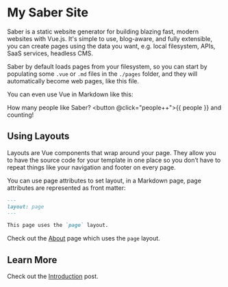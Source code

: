 # My Saber Site

Saber is a static website generator for building blazing fast, modern websites with Vue.js. It's simple to use, blog-aware, and fully extensible, you can create pages using the data you want, e.g. local filesystem, APIs, SaaS services, headless CMS.

Saber by default loads pages from your filesystem, so you can start by populating some `.vue` or `.md` files in the `./pages` folder, and they will automatically become web pages, like this file.

You can even use Vue in Markdown like this:

How many people like Saber? <button @click="people++">{{ people }}</button> and counting!

## Using Layouts

Layouts are Vue components that wrap around your page. They allow you to have the source code for your template in one place so you don’t have to repeat things like your navigation and footer on every page.

You can use page attributes to set layout, in a Markdown page, page attributes are represented as front matter:

```markdown
---
layout: page
---

This page uses the `page` layout.
```

Check out the [About](./about.md) page which uses the `page` layout.

## Learn More

Check out the [Introduction](https://saber.land/blog/saber/) post.

<script>
export default {
  data() {
    return {
      people: 1024
    }
  }
}
</script>